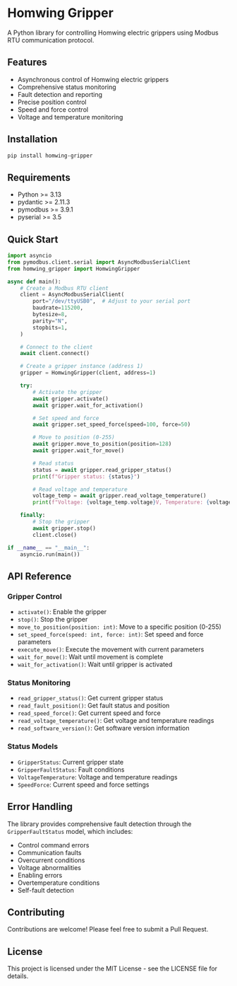 # Homwing Gripper

A Python library for controlling Homwing electric grippers using Modbus RTU communication protocol.

## Features

- Asynchronous control of Homwing electric grippers
- Comprehensive status monitoring
- Fault detection and reporting
- Precise position control
- Speed and force control
- Voltage and temperature monitoring

## Installation

```bash
pip install homwing-gripper
```

## Requirements

- Python >= 3.13
- pydantic >= 2.11.3
- pymodbus >= 3.9.1
- pyserial >= 3.5

## Quick Start

```python
import asyncio
from pymodbus.client.serial import AsyncModbusSerialClient
from homwing_gripper import HomwingGripper

async def main():
    # Create a Modbus RTU client
    client = AsyncModbusSerialClient(
        port="/dev/ttyUSB0",  # Adjust to your serial port
        baudrate=115200,
        bytesize=8,
        parity="N",
        stopbits=1,
    )

    # Connect to the client
    await client.connect()

    # Create a gripper instance (address 1)
    gripper = HomwingGripper(client, address=1)

    try:
        # Activate the gripper
        await gripper.activate()
        await gripper.wait_for_activation()

        # Set speed and force
        await gripper.set_speed_force(speed=100, force=50)

        # Move to position (0-255)
        await gripper.move_to_position(position=128)
        await gripper.wait_for_move()

        # Read status
        status = await gripper.read_gripper_status()
        print(f"Gripper status: {status}")

        # Read voltage and temperature
        voltage_temp = await gripper.read_voltage_temperature()
        print(f"Voltage: {voltage_temp.voltage}V, Temperature: {voltage_temp.temperature}°C")

    finally:
        # Stop the gripper
        await gripper.stop()
        client.close()

if __name__ == "__main__":
    asyncio.run(main())
```

## API Reference

### Gripper Control

- `activate()`: Enable the gripper
- `stop()`: Stop the gripper
- `move_to_position(position: int)`: Move to a specific position (0-255)
- `set_speed_force(speed: int, force: int)`: Set speed and force parameters
- `execute_move()`: Execute the movement with current parameters
- `wait_for_move()`: Wait until movement is complete
- `wait_for_activation()`: Wait until gripper is activated

### Status Monitoring

- `read_gripper_status()`: Get current gripper status
- `read_fault_position()`: Get fault status and position
- `read_speed_force()`: Get current speed and force
- `read_voltage_temperature()`: Get voltage and temperature readings
- `read_software_version()`: Get software version information

### Status Models

- `GripperStatus`: Current gripper state
- `GripperFaultStatus`: Fault conditions
- `VoltageTemperature`: Voltage and temperature readings
- `SpeedForce`: Current speed and force settings

## Error Handling

The library provides comprehensive fault detection through the `GripperFaultStatus` model, which includes:

- Control command errors
- Communication faults
- Overcurrent conditions
- Voltage abnormalities
- Enabling errors
- Overtemperature conditions
- Self-fault detection

## Contributing

Contributions are welcome! Please feel free to submit a Pull Request.

## License

This project is licensed under the MIT License - see the LICENSE file for details.

